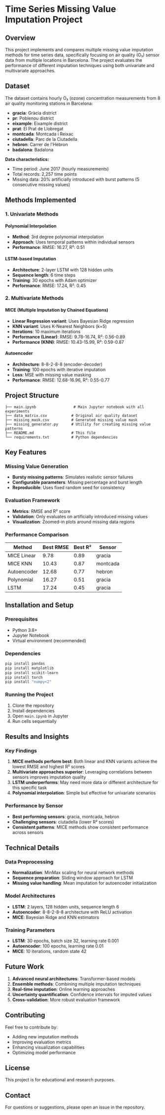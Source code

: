 # Time Series Missing Value Imputation Project

## Overview

This project implements and compares multiple missing value imputation methods for time series data, specifically focusing on air quality (O₃) sensor data from multiple locations in Barcelona. The project evaluates the performance of different imputation techniques using both univariate and multivariate approaches.

## Dataset

The dataset contains hourly O₃ (ozone) concentration measurements from 8 air quality monitoring stations in Barcelona:
- **gracia**: Gràcia district
- **pr**: Poblenou district  
- **eixample**: Eixample district
- **prat**: El Prat de Llobregat
- **montcada**: Montcada i Reixac
- **ciutadella**: Parc de la Ciutadella
- **hebron**: Carrer de l'Hèbron
- **badalona**: Badalona

**Data characteristics:**
- Time period: June 2017 (hourly measurements)
- Total records: 2,257 time points
- Missing data: 20% artificially introduced with burst patterns (5 consecutive missing values)

## Methods Implemented

### 1. Univariate Methods

#### Polynomial Interpolation
- **Method**: 3rd degree polynomial interpolation
- **Approach**: Uses temporal patterns within individual sensors
- **Performance**: RMSE: 16.27, R²: 0.51

#### LSTM-based Imputation
- **Architecture**: 2-layer LSTM with 128 hidden units
- **Sequence length**: 6 time steps
- **Training**: 30 epochs with Adam optimizer
- **Performance**: RMSE: 17.24, R²: 0.45

### 2. Multivariate Methods

#### MICE (Multiple Imputation by Chained Equations)
- **Linear Regression variant**: Uses Bayesian Ridge regression
- **KNN variant**: Uses K-Nearest Neighbors (k=5)
- **Iterations**: 10 maximum iterations
- **Performance (Linear)**: RMSE: 9.78-16.74, R²: 0.56-0.89
- **Performance (KNN)**: RMSE: 10.43-15.99, R²: 0.59-0.87

#### Autoencoder
- **Architecture**: 8-8-2-8-8 (encoder-decoder)
- **Training**: 100 epochs with iterative imputation
- **Loss**: MSE with missing value masking
- **Performance**: RMSE: 12.68-16.96, R²: 0.55-0.77

## Project Structure

```
├── main.ipynb                 # Main Jupyter notebook with all experiments
├── data_matrix.csv           # Original air quality dataset
├── missing_mask.csv          # Generated missing value mask
├── missing_generator.py      # Utility for creating missing value patterns
├── README.md                 # This file
└── requirements.txt          # Python dependencies
```

## Key Features

### Missing Value Generation
- **Bursty missing patterns**: Simulates realistic sensor failures
- **Configurable parameters**: Missing percentage and burst length
- **Reproducible**: Uses fixed random seed for consistency

### Evaluation Framework
- **Metrics**: RMSE and R² score
- **Validation**: Only evaluates on artificially introduced missing values
- **Visualization**: Zoomed-in plots around missing data regions

### Performance Comparison
| Method | Best RMSE | Best R² | Sensor |
|--------|-----------|---------|---------|
| MICE Linear | 9.78 | 0.89 | gracia |
| MICE KNN | 10.43 | 0.87 | montcada |
| Autoencoder | 12.68 | 0.77 | hebron |
| Polynomial | 16.27 | 0.51 | gracia |
| LSTM | 17.24 | 0.45 | gracia |

## Installation and Setup

### Prerequisites
- Python 3.8+
- Jupyter Notebook
- Virtual environment (recommended)

### Dependencies
```bash
pip install pandas
pip install matplotlib
pip install scikit-learn
pip install torch
pip install "numpy<2"
```

### Running the Project
1. Clone the repository
2. Install dependencies
3. Open `main.ipynb` in Jupyter
4. Run cells sequentially

## Results and Insights

### Key Findings
1. **MICE methods perform best**: Both linear and KNN variants achieve the lowest RMSE and highest R² scores
2. **Multivariate approaches superior**: Leveraging correlations between sensors improves imputation quality
3. **LSTM underperforms**: May need more data or different architecture for this specific task
4. **Polynomial interpolation**: Simple but effective for univariate scenarios

### Performance by Sensor
- **Best performing sensors**: gracia, montcada, hebron
- **Challenging sensors**: ciutadella (lower R² scores)
- **Consistent patterns**: MICE methods show consistent performance across sensors

## Technical Details

### Data Preprocessing
- **Normalization**: MinMax scaling for neural network methods
- **Sequence preparation**: Sliding window approach for LSTM
- **Missing value handling**: Mean imputation for autoencoder initialization

### Model Architectures
- **LSTM**: 2 layers, 128 hidden units, sequence length 6
- **Autoencoder**: 8-8-2-8-8 architecture with ReLU activation
- **MICE**: Bayesian Ridge and KNN estimators

### Training Parameters
- **LSTM**: 30 epochs, batch size 32, learning rate 0.001
- **Autoencoder**: 100 epochs, learning rate 0.01
- **MICE**: 10 iterations, random state 42

## Future Work

1. **Advanced neural architectures**: Transformer-based models
2. **Ensemble methods**: Combining multiple imputation techniques
3. **Real-time imputation**: Online learning approaches
4. **Uncertainty quantification**: Confidence intervals for imputed values
5. **Cross-validation**: More robust evaluation framework

## Contributing

Feel free to contribute by:
- Adding new imputation methods
- Improving evaluation metrics
- Enhancing visualization capabilities
- Optimizing model performance

## License

This project is for educational and research purposes.

## Contact

For questions or suggestions, please open an issue in the repository.
